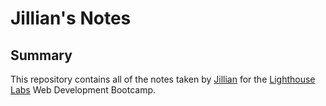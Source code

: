 # Jillian's Notes

## Summary

This repository contains all of the notes taken by [Jillian](https://github.com/JillianAubrey) for the [Lighthouse Labs](https://www.lighthouselabs.ca/) Web Development Bootcamp.